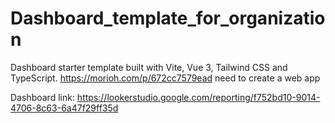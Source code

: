 # Dashboard_template_for_organization
Dashboard starter template built with Vite, Vue 3, Tailwind CSS and TypeScript.
https://morioh.com/p/672cc7579ead
need to create a web app

Dashboard link: https://lookerstudio.google.com/reporting/f752bd10-9014-4706-8c63-6a47f29ff35d
